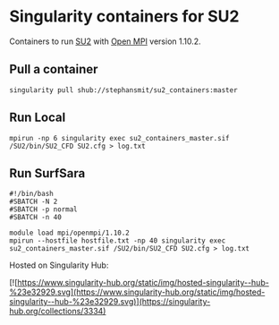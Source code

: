 # Singularity containers for SU2

Containers to run [SU2](https://su2code.github.io/) with [Open MPI](https://www.open-mpi.org/) version 1.10.2.

## Pull a container
~~~~
singularity pull shub://stephansmit/su2_containers:master
~~~~

## Run Local
~~~~
mpirun -np 6 singularity exec su2_containers_master.sif /SU2/bin/SU2_CFD SU2.cfg > log.txt
~~~~


## Run SurfSara
~~~~
#!/bin/bash
#SBATCH -N 2
#SBATCH -p normal
#SBATCH -n 40

module load mpi/openmpi/1.10.2
mpirun --hostfile hostfile.txt -np 40 singularity exec su2_containers_master.sif /SU2/bin/SU2_CFD SU2.cfg > log.txt
~~~~

Hosted on Singularity Hub:

[![https://www.singularity-hub.org/static/img/hosted-singularity--hub-%23e32929.svg](https://www.singularity-hub.org/static/img/hosted-singularity--hub-%23e32929.svg)](https://singularity-hub.org/collections/3334)

